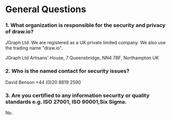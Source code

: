 # General Questions

### 1. What organization is responsible for the security and privacy of draw.io?

JGraph Ltd. We are registered as a UK private limited company. We also use the trading name "draw.io".

JGraph Ltd
Artisans' House,
7 Queensbridge,
NN4 7BF,
Northampton
UK

### 2. Who is the named contact for security issues?

David Benson
+44 (0)20 8819 2590

### 3. Are you certified to any information security or quality standards e.g. ISO 27001, ISO 90001,Six Sigma.

No.
